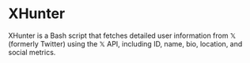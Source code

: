 # XHunter
XHunter is a Bash script that fetches detailed user information from 𝕏 (formerly Twitter) using the 𝕏 API, including ID, name, bio, location, and social metrics.
